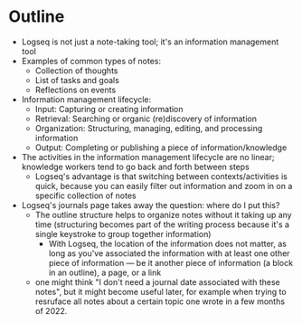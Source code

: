 # Outline

- Logseq is not just a note-taking tool; it's an information management tool
- Examples of common types of notes:
    - Collection of thoughts
    - List of tasks and goals
    - Reflections on events
- Information management lifecycle:
    - Input: Capturing or creating information
    - Retrieval: Searching or organic (re)discovery of information
    - Organization: Structuring, managing, editing, and processing information
    - Output: Completing or publishing a piece of information/knowledge
- The activities in the information management lifecycle are no linear; knowledge workers tend to go back and forth between steps
    - Logseq's advantage is that switching between contexts/activities is quick, because you can easily filter out information and zoom in on a specific collection of notes
- Logseq's journals page takes away the question: where do I put this?
    - The outline structure helps to organize notes without it taking up any time (structuring becomes part of the writing process because it's a single keystroke to group together information)
        - With Logseq, the location of the information does not matter, as long as you've associated the information with at least one other piece of information — be it another piece of information (a block in an outline), a page, or a link
	- one might think "I don't need a journal date associated with these notes", but it might become useful later, for example when trying to resruface all notes about a certain topic one wrote in a few months of 2022.
